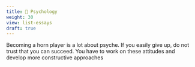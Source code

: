 ```yaml
---
title: 📖 Psychology
weight: 30
view: list-essays
draft: true
---
```


Becoming a horn player is a lot about psyche. If you easily give up, do not trust that you can succeed. You have to work on these attitudes and develop more constructive approaches
